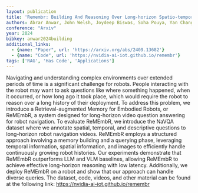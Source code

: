 ```yaml
---
layout: publication
title: 'Remembr: Building And Reasoning Over Long-horizon Spatio-temporal Memory For Robot Navigation'
authors: Abrar Anwar, John Welsh, Joydeep Biswas, Soha Pouya, Yan Chang
conference: "Arxiv"
year: 2024
bibkey: anwar2024building
additional_links:
  - {name: "Paper", url: 'https://arxiv.org/abs/2409.13682'}
  - {name: "Code", url: 'https://nvidia-ai-iot.github.io/remembr'}
tags: ['RAG', 'Has Code', 'Applications']
---
```

Navigating and understanding complex environments over extended periods of
time is a significant challenge for robots. People interacting with the robot
may want to ask questions like where something happened, when it occurred, or
how long ago it took place, which would require the robot to reason over a long
history of their deployment. To address this problem, we introduce a
Retrieval-augmented Memory for Embodied Robots, or ReMEmbR, a system designed
for long-horizon video question answering for robot navigation. To evaluate
ReMEmbR, we introduce the NaVQA dataset where we annotate spatial, temporal,
and descriptive questions to long-horizon robot navigation videos. ReMEmbR
employs a structured approach involving a memory building and a querying phase,
leveraging temporal information, spatial information, and images to efficiently
handle continuously growing robot histories. Our experiments demonstrate that
ReMEmbR outperforms LLM and VLM baselines, allowing ReMEmbR to achieve
effective long-horizon reasoning with low latency. Additionally, we deploy
ReMEmbR on a robot and show that our approach can handle diverse queries. The
dataset, code, videos, and other material can be found at the following link:
https://nvidia-ai-iot.github.io/remembr
